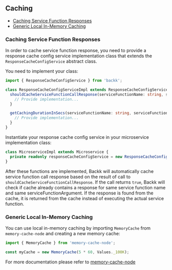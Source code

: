 ## Caching

- [Caching Service Function Responses](#cachingservicefunctionresponses)
- [Generic Local In-Memory Caching](#genericlocalinmemorycaching)

### <a name="cachingservicefunctionresponses"></a> Caching Service Function Responses

In order to cache service function response, you need to provide a response cache config service implementation class 
that extends the `ResponseCacheConfigService` abstract class.

You need to implement your class:

```ts
import { ResponseCacheConfigService } from 'backk';

class ResponseCacheConfigServiceImpl extends ResponseCacheConfigService {
  shouldCacheServiceFunctionCallResponse(serviceFunctionName: string, serviceFunctionArgument: object): boolean {
    // Provide implementation...
  }

  getCachingDurationInSecs(serviceFunctionName: string, serviceFunctionArgument: object): number {
    // Provide implementation...
  }
}
```

Instantiate your response cache config service in your microservice implementation class:
```ts
class MicroserviceImpl extends Microservice {
  private readonly responseCacheConfigService = new ResponseCacheConfigServiceImpl();
}
```

After these functions are implemented, Backk will automatically cache service function call response based
on the result of call to `shouldCacheServiceFunctionCallResponse`. If the call returns `true`, Backk will
check if cache already contains a response for same service function name and same serviceFunctionArgument.
If the response is found from the cache, it is returned from the cache instead of executing the actual
service function. 


### <a name="genericlocalinmemorycaching"></a> Generic Local In-Memory Caching

You can use local in-memory caching by importing `MemoryCache` from `memory-cache-node` and
creating a new memory cache:

```ts
import { MemoryCache } from 'memory-cache-node';

const myCache = new MemoryCache(5 * 60, Values._100K);
```

For more documentation please refer to [memory-cache-node](https://github.com/pksilen/memory-cache-node)


